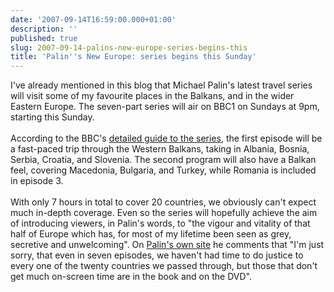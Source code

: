 ```yaml
---
date: '2007-09-14T16:59:00.000+01:00'
description: ''
published: true
slug: 2007-09-14-palins-new-europe-series-begins-this
title: 'Palin''s New Europe: series begins this Sunday'
---
```


I've already mentioned in this blog that Michael Palin's latest travel series will visit some of my favourite places in the Balkans, and in the wider Eastern Europe. The seven-part series will air on BBC1 on Sundays at 9pm, starting this Sunday.<br /><br />According to the BBC's <a href="http://www.bbc.co.uk/palin/">detailed guide to the series</a>, the first episode will be a fast-paced trip through the Western Balkans, taking in Albania, Bosnia, Serbia, Croatia, and Slovenia. The second program will also have a Balkan feel, covering Macedonia, Bulgaria, and Turkey, while Romania is included in episode 3.<br /><br />With only 7 hours in total to cover 20 countries, we obviously can't expect much in-depth coverage. Even so the series will hopefully achieve the aim of introducing viewers, in Palin's words, to "the vigour and vitality of that half of Europe which has, for most of my lifetime been seen as grey, secretive and unwelcoming". On <a href="http://www.palinstravels.co.uk/static-51?topic=10800&amp;forum=12">Palin's own site</a> he comments that "I'm just sorry, that even in seven episodes, we haven't had time to do justice to every one of the twenty countries we passed through, but those that don't get much on-screen time are in the book and on the DVD".